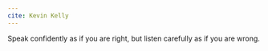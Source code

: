 ```yaml
---
cite: Kevin Kelly
---
```


Speak confidently as if you are right, but listen carefully as if you are wrong.

